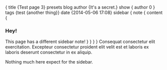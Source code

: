{
    title {Test page 3}
    presets blog
    author {It's a secret.}
    show {
        author 0
    }
    tags {test {another thing}}
    date {2014-05-06 17:08}
	sidebar { note { content {
        <h3>Hey!</h3>
        This page has a different sidebar note!
    } } }
}
Consequat consectetur elit exercitation. Excepteur consectetur proident elit velit est et laboris ex laboris deserunt consectetur in ex aliquip.

<!--  more  -->

Nothing much here expect for the sidebar.
